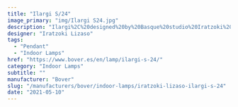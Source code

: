 ```yaml
---
title: "Ilargi S/24"
image_primary: "img/Ilargi S24.jpg"
description: "Ilargi%2C%20designed%20by%20Basque%20studio%20Iratzoki%20Lizaso%2C%20takes%20shape%20in%20a%20subtle%20and%20minimalist%20piece%20where%20a%20wooden%20wand%20sits%20between%20traditionally%20hand-blown%20glass%20spheres.%0AIts%20warm%2C%20timeless%20design%20provides%20soft%2C%20pleasant%20light%20that%20adapts%20to%20professional%20and%20domestic%20settings%2C%20creating%20comfortable%2C%20natural%20spaces.%0A%0A%0A%0A"
designer: "Iratzoki Lizaso"
tags: 
  - "Pendant"
  - "Indoor Lamps"
href: "https://www.bover.es/en/lamp/ilargi-s-24/"
category: "Indoor Lamps"
subtitle: ""
manufacturer: "Bover"
slug: "/manufacturers/bover/indoor-lamps/iratzoki-lizaso-ilargi-s-24"
date: "2021-05-10"
---
```


